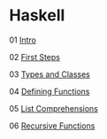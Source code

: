 # Haskell

01 [Intro](./01/readme.md)

02 [First Steps](./02/readme.md)

03 [Types and Classes](./03/readme.md)

04 [Defining Functions](./04/readme.md)

05 [List Comprehensions](./05/readme.md)

06 [Recursive Functions](./06/readme.md)
